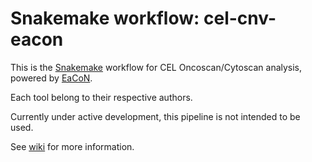 # Snakemake workflow: cel-cnv-eacon

This is the [Snakemake](https://academic.oup.com/bioinformatics/article/28/19/2520/290322) workflow for CEL Oncoscan/Cytoscan analysis, powered by [EaCoN](https://github.com/gustaveroussy/EaCoN).

Each tool belong to their respective authors.

Currently under active development, this pipeline is not intended to be used.

See [wiki](https://github.com/tdayris/cel-cnv-eacon/wiki) for more information.

